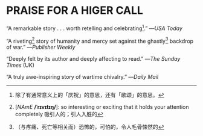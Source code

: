 # PRAISE FOR A HIGER CALL

“A remarkable story . . . worth retelling and celebrating[^celebrating].” —*USA Today*

“A riveting[^riveting] story of humanity and mercy set against the ghastly[^ghastly] backdrop of war.” —*Publisher Weekly*

“Deeply felt by its author and deeply affecting to read.” —*The Sunday Times* (UK)

“A truly awe-inspiring story of wartime chivalry.” —*Daily Mail*

















[^celebrating]:除了有通常意义上的「庆祝」的意思，还有「歌颂」的意思。
[^riveting]:[*NAmE* **/ˈrɪvɪtɪŋ/**]: so interesting or exciting that it holds your attention completely 吸引人的；引人入胜的
[^ghastly]:（与疼痛、死亡等相关而）恐怖的，可怕的，令人毛骨悚然的
[^against the backdrop of …]:在……背景下
